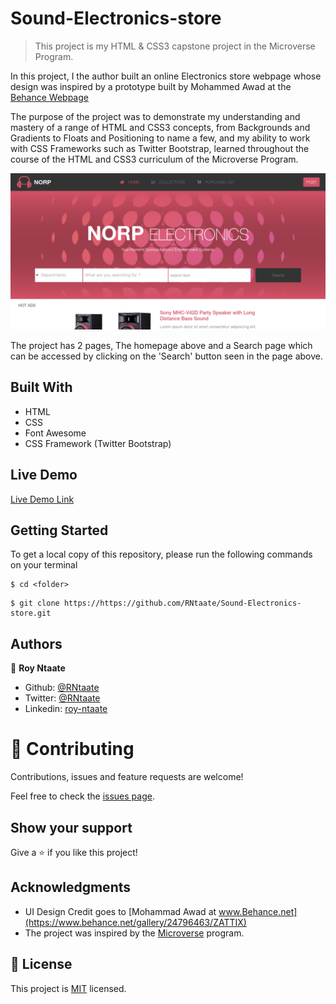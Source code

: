 # Sound-Electronics-store

>This project is my HTML & CSS3 capstone project in the Microverse Program.

In this project, I the author built an online Electronics store webpage whose design was inspired by a prototype  built by Mohammed Awad at the [Behance Webpage](https://www.behance.net/gallery/24796463/ZATTIX)

The purpose of the project was to demonstrate my understanding and mastery of a range of  HTML and CSS3 concepts, from Backgrounds and Gradients to Floats and Positioning to name a few, and my ability to work with CSS Frameworks such as Twitter Bootstrap, learned throughout the course of the HTML and CSS3 curriculum of the Microverse Program.


![screenshot](./images/screenshot.png)

The project has 2 pages, The homepage above and a Search page which can be accessed by clicking on the 'Search' button seen in the page above.

## Built With
- HTML
- CSS
- Font Awesome
- CSS Framework (Twitter Bootstrap)

## Live Demo

[Live Demo Link](https://rawcdn.githack.com/RNtaate/Sound-Electronics-store/dd0d967d84629ed8bee9fb0752a962d8ee6b1cf8/index.html)


## Getting Started
To get a local copy of this repository, please run the following commands on your terminal

```
$ cd <folder>
```

```
$ git clone https://https://github.com/RNtaate/Sound-Electronics-store.git
```

## Authors

👤 **Roy Ntaate**

- Github: [@RNtaate](https://github.com/RNtaate)
- Twitter: [@RNtaate](https://twitter.com/RNtaate)
- Linkedin: [roy-ntaate](https://linkedin.com/in/roy-ntaate)


# 🤝 Contributing

Contributions, issues and feature requests are welcome!

Feel free to check the [issues page](https://github.com/RNtaate/Sound-Electronics-store/issues).

## Show your support

Give a ⭐️ if you like this project!

## Acknowledgments
- UI Design Credit goes to [Mohammad Awad at www.Behance.net](https://www.behance.net/gallery/24796463/ZATTIX)
- The project was inspired by the [Microverse](https://www.microverse.org/) program.

## 📝 License

This project is [MIT](lic.url) licensed.
